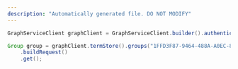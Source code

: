 ```yaml
---
description: "Automatically generated file. DO NOT MODIFY"
---
```

<!-- markdownlint-disable MD041 -->

```java
GraphServiceClient graphClient = GraphServiceClient.builder().authenticationProvider( authProvider ).buildClient();

Group group = graphClient.termStore().groups("1FFD3F87-9464-488A-A0EC-8FB90911182C")
    .buildRequest()
    .get();
```
